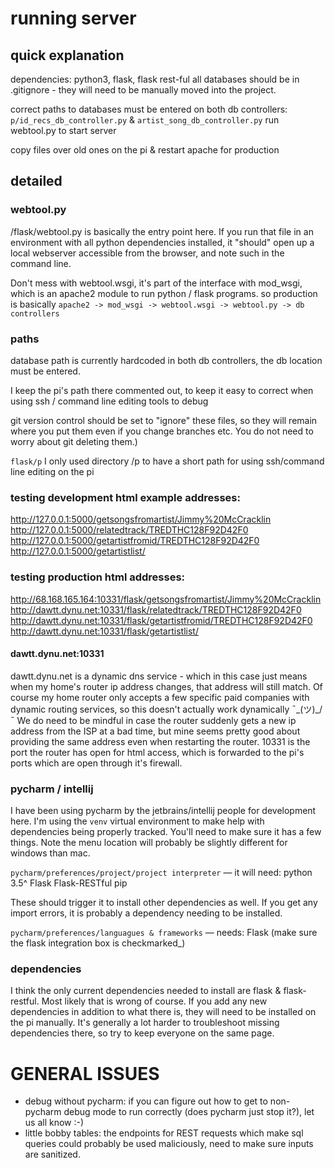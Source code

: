 
# running server

## quick explanation
dependencies: python3, flask, flask rest-ful
all databases should be in .gitignore - they will need to be manually moved into the project.

correct paths to databases must be entered on both db controllers: `p/id_recs_db_controller.py` & `artist_song_db_controller.py`
run webtool.py to start server

copy files over old ones on the pi & restart apache for production

## detailed

### webtool.py
/flask/webtool.py is basically the entry point here.
 If you run that file in an environment with all python dependencies installed,
 it "should" open up a local webserver accessible from the browser, and note such in the command line.

Don't mess with webtool.wsgi, it's part of the interface with mod_wsgi, which is an apache2 module to run python / flask programs.
so production is basically `apache2 -> mod_wsgi -> webtool.wsgi -> webtool.py -> db controllers`

### paths
database path is currently hardcoded in both db controllers, the db location must be entered.

I keep the pi's path there commented out, to keep it easy to correct when using ssh / command line editing tools to debug

git version control should be set to "ignore" these files, so they will remain where you put them even if you change branches etc. You do not need to worry about git deleting them.)

`flask/p` I only used directory /p to have a short path for using ssh/command line editing on the pi

### testing development html example addresses:
http://127.0.0.1:5000/getsongsfromartist/Jimmy%20McCracklin
http://127.0.0.1:5000/relatedtrack/TREDTHC128F92D42F0
http://127.0.0.1:5000/getartistfromid/TREDTHC128F92D42F0
http://127.0.0.1:5000/getartistlist/
### testing production html addresses:
http://68.168.165.164:10331/flask/getsongsfromartist/Jimmy%20McCracklin
http://dawtt.dynu.net:10331/flask/relatedtrack/TREDTHC128F92D42F0
http://dawtt.dynu.net:10331/flask/getartistfromid/TREDTHC128F92D42F0
http://dawtt.dynu.net:10331/flask/getartistlist/

#### dawtt.dynu.net:10331
dawtt.dynu.net is a dynamic dns service - which in this case just means when my home's router ip address changes, that address will still match. 
Of course my home router only accepts a few specific paid companies with dynamic routing services, so this doesn't actually work dynamically ¯\_(ツ)_/¯
We do need to be mindful in case the router suddenly gets a new ip address from the ISP at a bad time, but mine seems pretty good about providing the same address even when restarting the router.
10331 is the port the router has open for html access, which is forwarded to the pi's ports which are open through it's firewall.

### pycharm / intellij
I have been using pycharm by the jetbrains/intellij people for development here.
I'm using the `venv` virtual environment to make help with dependencies being properly tracked.
You'll need to make sure it has a few things. Note the menu location will probably be slightly different for windows than mac. 

`pycharm/preferences/project/project interpreter` —  it will need:
python 3.5^
Flask
Flask-RESTful
pip

These should trigger it to install other dependencies as well. If you get any import errors, it is probably a dependency needing to be installed.

`pycharm/preferences/languagues & frameworks` — needs:
Flask (make sure the flask integration box is checkmarked_)


### dependencies
I think the only current dependencies needed to install are flask & flask-restful.
Most likely that is wrong of course.
If you add any new dependencies in addition to what there is, they will need to be installed on the pi manually.
It's generally a lot harder to troubleshoot missing dependencies there, so try to keep everyone on the same page.

# GENERAL ISSUES
- debug without pycharm: if you can figure out how to get to non-pycharm debug mode to run correctly (does pycharm just stop it?), let us all know :-)
- little bobby tables: the endpoints for REST requests which make sql queries could probably be used maliciously, need to make sure inputs are sanitized.